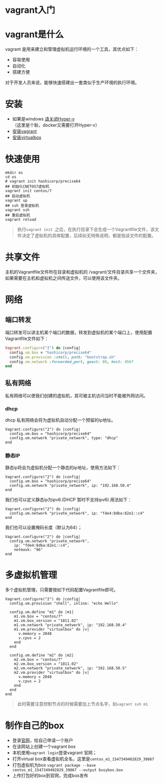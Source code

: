 # vagrant入门

# vagrant是什么  
vagrant 是用来建立和管理虚拟机运行环境的一个工具，其优点如下：

* 容易使用
* 自动化
* 搭建方便

对于开发人员来说，能够快速搭建出一套类似于生产环境的执行环境。


# 安装

* 如果是windows [请关闭Hyper-v](https://jingyan.baidu.com/article/f96699bbf2b889894f3c1b6f.html)（这里是个耿，docker又需要打开Hyper-v）
* [安装vagrant](https://www.vagrantup.com/docs/installation/)
* [安装virtualbox](https://www.virtualbox.org/) 

# 快速使用

```
mkdir os 
cd os 
# vagrant init hashicorp/precise64
## 初始化CNETOS7虚拟机  
vagrant init centos/7
## 启动虚拟机
vagrant up
## ssh 登录虚拟机
vagrant ssh 
## 重启虚拟机
vagrant reload
```
> 执行``vagrant init ``之后，在执行目录下会生成一个Vagrantfile文件，该文件决定了虚拟机的具体配置，后续如无特殊说明，都是指该文件的配置。

# 共享文件

主机的Vagrantfile文件所在目录和虚拟机的 /vagrant/文件目录共享一个文件夹，如果需要在主机和虚拟机之间传送文件，可以使用该文件夹。

# 网络

## 端口转发

端口转发可以讲主机某个端口的数据，转发到虚拟机的某个端口上，使用配置Vagrantfile文件如下：

```ruby
Vagrant.configure("2") do |config|
  config.vm.box = "hashicorp/precise64"
  config.vm.provision :shell, path: "bootstrap.sh"
  config.vm.network :forwarded_port, guest: 80, host: 4567
end
```
## 私有网络

私有网络可以使我们创建的虚拟机，其可被主机访问当时不能被外网访问。

### dhcp 

dhcp 私有网络会将为虚拟机自动分配一个预留的ip地址。

```
Vagrant.configure("2") do |config|
  config.vm.box = "hashicorp/precise64"
  config.vm.network "private_network", type: "dhcp"
end
```

### 静态IP

静态ip将会为虚拟机分配一个静态的ip地址，使用方法如下：

```
Vagrant.configure("2") do |config|
  config.vm.box = "hashicorp/precise64"
  config.vm.network "private_network", ip: "192.168.50.4"
end
```

我们也可以定义静态ip为ipv6.(DHCP 暂时不支持ipv6).用法如下：

```
Vagrant.configure("2") do |config|
  config.vm.network "private_network", ip: "fde4:8dba:82e1::c4"
end
```

我们也可以设置掩码长度（默认为64）；

```
Vagrant.configure("2") do |config|
  config.vm.network "private_network",
    ip: "fde4:8dba:82e1::c4",
    netmask: "96"
end
```


# 多虚拟机管理

多个虚拟机管理，只需要按如下代码配置Vagrantfile即可。

```
Vagrant.configure("2") do |config|
  config.vm.provision "shell", inline: "echo Hello"

  config.vm.define "m1" do |m1|
    m1.vm.box = "centos/7"
    m1.vm.box_version = "1811.02"
    m1.vm.network "private_network", ip: "192.168.50.4"
    m1.vm.provider "virtualbox" do |v|
      v.memory = 2048
      v.cpus = 2
    end
  end

  config.vm.define "m2" do |m2|
    m2.vm.box = "centos/7"
    m2.vm.box_version = "1811.02"
    m2.vm.network "private_network", ip: "192.168.50.5"
    m2.vm.provider "virtualbox" do |v|
      v.memory = 2048
      v.cpus = 2
    end
  end
end
```

> 此时需要注意控制节点的时候需要加上节点名字，如``vagrant ssh m1``


# 制作自己的box 

* 登录[官网](https://app.vagrantup.com/)，给自己申请一个账户
* 在该网站上创建一个vagrant box
* 本机使用``vagrant login``登录vagrant 官网；
* 打开virtual box查看虚拟机全名，这里是``centos_m1_1547349402829_39867``
* 打包虚拟机为box  ``vagrant package --base  centos_m1_1547349402829_39867 --output busybox.box``
* 上传打包好的box到官网，完成box发布